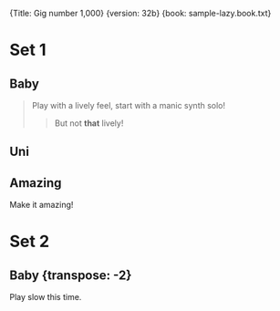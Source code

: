 {Title: Gig number 1,000}
{version: 32b}
{book: sample-lazy.book.txt}

# Set 1

## Baby
> Play with a lively feel, start with a manic synth solo!
>> But not **that** lively!

## Uni

## Amazing
Make it amazing!

# Set 2

## Baby {transpose: -2}
Play slow this time.
